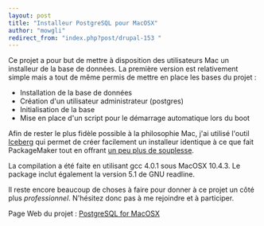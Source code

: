 ```yaml
---
layout: post
title: "Installeur PostgreSQL pour MacOSX"
author: "mowgli"
redirect_from: "index.php?post/drupal-153 "
---
```




<p>

Ce projet a pour but de mettre à disposition des utilisateurs Mac un installeur de la base de données. La première version est relativement simple mais a tout de même permis de mettre en place les bases du projet :

</p>

<ul>

<li>Installation de la base de données</li>

<li>Création d'un utilisateur administrateur (postgres)</li>

<li>Initialisation de la base</li>

<li>Mise en place d'un script pour le démarrage automatique lors du boot</li>

</ul>

<p>

Afin de rester le plus fidèle possible à la philosophie Mac, j'ai utilisé l'outil <a href="http://s.sudre.free.fr/Software/Iceberg.html">Iceberg</a> qui permet de créer facilement un installeur identique à ce que fait PackageMaker tout en offrant <a href="http://s.sudre.free.fr/Software/documentation/Iceberg/French.lproj/documentation/IcebergvsPM.html">un peu plus de souplesse</a>.

</p>

<p>

La compilation a été faite en utilisant gcc 4.0.1 sous MacOSX 10.4.3. Le package inclut également la version 5.1 de GNU readline.

</p>

<p>

Il reste encore beaucoup de choses à faire pour donner à ce projet un côté plus <em>professionnel</em>. N'hésitez donc pas à me rejoindre et à participer.

</p>

<p>

Page Web du projet : <a href="http://greg.rubyfr.net/pub/?page_id=10">PostgreSQL for MacOSX</a>

</p>
